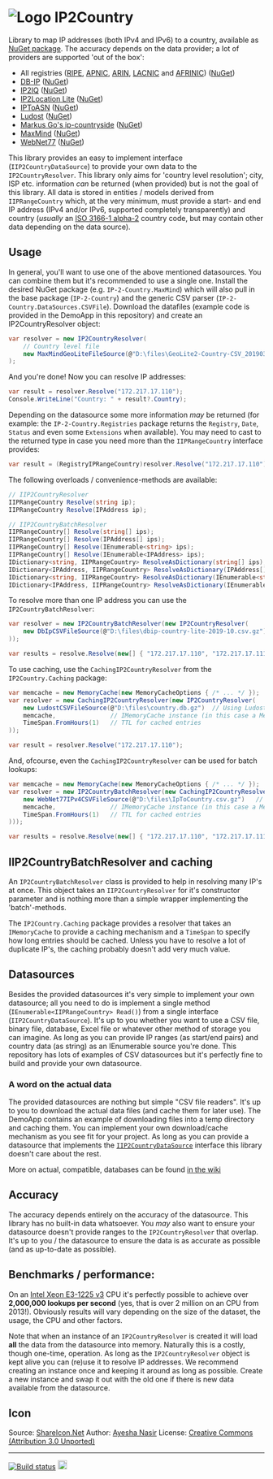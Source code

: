 # ![Logo](https://raw.githubusercontent.com/RobThree/IP2Country/master/icons/icon.png) IP2Country
Library to map IP addresses (both IPv4 and IPv6) to a country, available as [NuGet package](https://www.nuget.org/packages/IP-2-Country/). The accuracy depends on the data provider; a lot of providers are supported 'out of the box':

* All registries ([RIPE](https://www.ripe.net/), [APNIC](https://www.apnic.net/), [ARIN](https://www.arin.net/), [LACNIC](http://www.lacnic.net/) and [AFRINIC](https://www.afrinic.net/)) ([NuGet](https://www.nuget.org/packages/IP-2-Country.Registries/))
* [DB-IP](https://db-ip.com/) ([NuGet](https://www.nuget.org/packages/IP-2-Country.DbIp/))
* [IP2IQ](http://www.ip2iq.com/) ([NuGet](https://www.nuget.org/packages/IP-2-Country.IP2IQ/))
* [IP2Location Lite](https://lite.ip2location.com/) ([NuGet](https://www.nuget.org/packages/IP-2-Country.IP2Location.Lite/))
* [IPToASN](https://iptoasn.com/) ([NuGet](https://www.nuget.org/packages/IP-2-Country.IpToAsn/))
* [Ludost](https://ip.ludost.net/) ([NuGet](https://www.nuget.org/packages/IP-2-Country.Ludost/))
* [Markus Go's ip-countryside](https://github.com/Markus-Go/ip-countryside/) ([NuGet](https://www.nuget.org/packages/IP-2-Country.MarkusGo/))
* [MaxMind](https://www.maxmind.com) ([NuGet](https://www.nuget.org/packages/IP-2-Country.MaxMind/))
* [WebNet77](http://software77.net/geo-ip/) ([NuGet](https://www.nuget.org/packages/IP-2-Country.WebNet77/))

This library provides an easy to implement interface (`IIP2CountryDataSource`) to provide your own data to the `IP2CountryResolver`. This library only aims for 'country level resolution'; city, ISP etc. information _can_ be returned (when provided) but is not the goal of this library. All data is stored in entities / models derived from `IIPRangeCountry` which, at the very minimum, must provide a start- and end IP address (IPv4 and/or IPv6, supported completely transparently) and country (_usually_ an [ISO 3166-1 alpha-2](https://en.wikipedia.org/wiki/ISO_3166-1_alpha-2) country code, but may contain other data depending on the data source).

## Usage

In general, you'll want to use one of the above mentioned datasources. You can combine them but it's recommended to use a single one. Install the desired NuGet package (e.g. `IP-2-Country.MaxMind`) which will also pull in the base package (`IP-2-Country`) and the generic CSV parser (`IP-2-Country.DataSources.CSVFile`). Download the datafiles (example code is provided in the DemoApp in this repository) and create an IP2CountryResolver object:

```c#
var resolver = new IP2CountryResolver(
    // Country level file
    new MaxMindGeoLiteFileSource(@"D:\files\GeoLite2-Country-CSV_20190305.zip")
);
```

And you're done! Now you can resolve IP addresses:

```c#
var result = resolver.Resolve("172.217.17.110");
Console.WriteLine("Country: " + result?.Country);
```

Depending on the datasource some more information _may_ be returned (for example: the `IP-2-Country.Registries` package returns the `Registry`, `Date`, `Status` and even some `Extensions` when available). You may need to cast to the returned type in case you need more than the `IIPRangeCountry` interface provides:

```c#
var result = (RegistryIPRangeCountry)resolver.Resolve("172.217.17.110");
```

The following overloads / convenience-methods are available:

```c#
// IIP2CountryResolver
IIPRangeCountry Resolve(string ip);
IIPRangeCountry Resolve(IPAddress ip);

// IIP2CountryBatchResolver
IIPRangeCountry[] Resolve(string[] ips);
IIPRangeCountry[] Resolve(IPAddress[] ips);
IIPRangeCountry[] Resolve(IEnumerable<string> ips);
IIPRangeCountry[] Resolve(IEnumerable<IPAddress> ips);
IDictionary<string, IIPRangeCountry> ResolveAsDictionary(string[] ips);
IDictionary<IPAddress, IIPRangeCountry> ResolveAsDictionary(IPAddress[] ips);
IDictionary<string, IIPRangeCountry> ResolveAsDictionary(IEnumerable<string> ips);
IDictionary<IPAddress, IIPRangeCountry> ResolveAsDictionary(IEnumerable<IPAddress> ips);
````

To resolve more than one IP address you can use the `IP2CountryBatchResolver`:

```c#
var resolver = new IP2CountryBatchResolver(new IP2CountryResolver(
    new DbIpCSVFileSource(@"D:\files\dbip-country-lite-2019-10.csv.gz")	// Using DbIp as an example, use ANY datasource you want
));

var results = resolve.Resolve(new[] { "172.217.17.110", "172.217.17.111", "172.217.17.112" });
```

To use caching, use the `CachingIP2CountryResolver` from the `IP2Country.Caching` package:

```c#
var memcache = new MemoryCache(new MemoryCacheOptions { /* ... */ });
var resolver = new CachingIP2CountryResolver(new IP2CountryResolver(
    new LudostCSVFileSource(@"D:\files\country.db.gz")	// Using Ludost as an example, use ANY datasource you want
	memcache,				// IMemoryCache instance (in this case a MemoryCache)
	TimeSpan.FromHours(1)	// TTL for cached entries
));

var result = resolver.Resolve("172.217.17.110");
```

And, ofcourse, even the `CachingIP2CountryResolver` can be used for batch lookups:

```c#
var memcache = new MemoryCache(new MemoryCacheOptions { /* ... */ });
var resolver = new IP2CountryBatchResolver(new CachingIP2CountryResolver(new IP2CountryResolver(
    new WebNet77IPv4CSVFileSource(@"D:\files\IpToCountry.csv.gz")	// Using WebNet77 as an example, use ANY datasource you want
	memcache,				// IMemoryCache instance (in this case a MemoryCache)
	TimeSpan.FromHours(1)	// TTL for cached entries
)));

var results = resolve.Resolve(new[] { "172.217.17.110", "172.217.17.111", "172.217.17.112" });
```

## IIP2CountryBatchResolver and caching

An `IP2CountryBatchResolver` class is provided to help in resolving many IP's at once. This object takes an `IIP2CountryResolver` for it's constructor parameter and is nothing more than a simple wrapper implementing the 'batch'-methods.

The `IP2Country.Caching` package provides a resolver that takes an `IMemoryCache` to provide a caching mechanism and a `TimeSpan` to specify how long entries should be cached. Unless you have to resolve a lot of duplicate IP's, the caching probably doesn't add very much value.

## Datasources

Besides the provided datasources it's very simple to implement your own datasource; all you need to do is implement a single method (`IEnumerable<IIPRangeCountry> Read()`) from a single interface (`IIP2CountryDataSource`). It's up to you whether you want to use a CSV file, binary file, database, Excel file or whatever other method of storage you can imagine. As long as you can provide IP ranges (as start/end pairs) and country data (as string) as an IEnumerable source you're done. This repository has lots of examples of CSV datasources but it's perfectly fine to build and provide your own datasource.

### A word on the actual data

The provided datasources are nothing but simple "CSV file readers". It's up to you to download the actual data files (and cache them for later use). The DemoApp contains an example of downloading files into a temp directory and caching them. You can implement your own download/cache mechanism as you see fit for your project. As long as you can provide a datasource that implements the [`IIP2CountryDataSource`](IP2Country/Datasources/IIP2CountryDataSource.cs) interface this library doesn't care about the rest.

More on actual, compatible, databases can be found [in the wiki](../../wiki/IP-to-country-databases)

## Accuracy

The accuracy depends entirely on the accuracy of the datasource. This library has no built-in data whatsoever. You _may_ also want to ensure your datasource doesn't provide ranges to the `IP2CountryResolver` that overlap. It's up to you / the datasource to ensure the data is as accurate as possible (and as up-to-date as possible).

## Benchmarks / performance:

On an [Intel Xeon E3-1225 v3](https://ark.intel.com/products/75461/Intel-Xeon-Processor-E3-1225-v3-8M-Cache-3_20-GHz) CPU it's perfectly possible to achieve over **2,000,000 lookups per second** (yes, that is over 2 million on an CPU from 2013!). Obviously results will vary depending on the size of the dataset, the usage, the CPU and other factors.

Note that when an instance of an `IP2CountryResolver` is created it will load **all** the data from the datasource into memory. Naturally this is a costly, though one-time, operation. As long as the `IP2CountryResolver` object is kept alive you can (re)use it to resolve IP addresses. We recommend creating an instance once and keeping it around as long as possible. Create a new instance and swap it out with the old one if there is new data available from the datasource.

## Icon
Source: [ShareIcon.Net](https://www.shareicon.net/internet-marketing-geo-geo-location-geomarketing-ip-address-isp-address-target-888208)
Author: [Ayesha Nasir](https://www.shareicon.net/author/ayesha-nasir)
License: [Creative Commons (Attribution 3.0 Unported)](https://creativecommons.org/licenses/by/3.0/)
<hr>

[![Build status](https://ci.appveyor.com/api/projects/status/bs1l4mjdnlusv4n5?svg=true)](https://ci.appveyor.com/project/RobIII/ip2country) <a href="https://www.nuget.org/packages/IP-2-Country/"><img src="http://img.shields.io/nuget/v/IP-2-Country.svg?style=flat-square" alt="NuGet version" height="18"></a>

